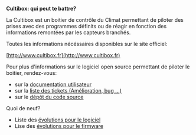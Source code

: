 **Cultibox: qui peut te battre?**

La Cultibox est un boitier de contrôle du Climat permettant de piloter des prises 
avec des programmes définits ou de réagir en fonction des informations remontées
par les capteurs branchés.

Toutes les informations nécéssaires disponibles sur le site officiel:


 [http://www.cultibox.fr](http://www.cultibox.fr)

Pour plus d'informations sur le logiciel open source permettant de piloter le boitier, 
rendez-vous:

 * sur la [documentation utilisateur](www.github.com) 
 * sur la [liste des tickets (Amélioration, bug ...)](https://github.com/cultibox/cultibox/issues)
 * sur le [dépôt du code source](https://github.com/cultibox/cultibox/)


Quoi de neuf?
 * Liste des [évolutions pour le logiciel](https://github.com/cultibox/cultibox/blob/master/01_software/CHANGELOG)
 * Lise des [évolutions pour le firmware](www.github.com)

